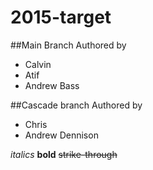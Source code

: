 # 2015-target
##Main Branch 
Authored by 
* Calvin
* Atif
* Andrew Bass

##Cascade branch 
Authored by 
* Chris
* Andrew Dennison

*italics* 
**bold**
 ~~strike-through~~

